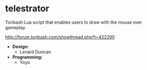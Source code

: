 # telestrator
Toribash Lua script that enables users to draw with the mouse over gameplay.

http://forum.toribash.com/showthread.php?t=422290

* **Design:**
  * Lenárd Duncan
* **Programming:**
  * Yoyo
